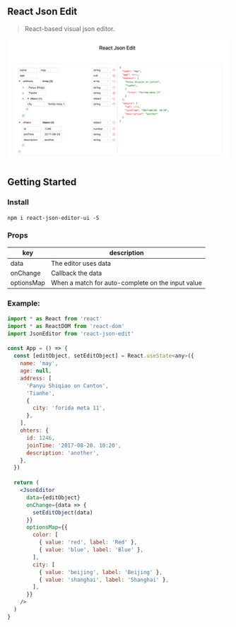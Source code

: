 ## React Json Edit

> React-based visual json editor.

![](/images/example.png)
## Getting Started

### Install

```
npm i react-json-editor-ui -S
```

### Props

|key|description|
|--|--|
|data|The editor uses data|
|onChange|Callback the data|
|optionsMap|When a match for auto-complete on the input value|

### Example:

```jsx
import * as React from 'react'
import * as ReactDOM from 'react-dom'
import JsonEditor from 'react-json-edit'

const App = () => {
  const [editObject, setEditObject] = React.useState<any>({
    name: 'may',
    age: null,
    address: [
      'Panyu Shiqiao on Canton',
      'Tianhe',
      {
        city: 'forida meta 11',
      },
    ],
    ohters: {
      id: 1246,
      joinTime: '2017-08-20. 10:20',
      description: 'another',
    },
  })

  return (
    <JsonEditor
      data={editObject}
      onChange={data => {
        setEditObject(data)
      }}
      optionsMap={{
        color: [
          { value: 'red', label: 'Red' },
          { value: 'blue', label: 'Blue' },
        ],
        city: [
          { value: 'beijing', label: 'Beijing' },
          { value: 'shanghai', label: 'Shanghai' },
        ],
      }}
    />
  )
}

```